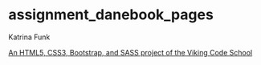 # assignment_danebook_pages

Katrina Funk

[An HTML5, CSS3, Bootstrap, and SASS project of the Viking Code School](http://www.vikingcodeschool.com)